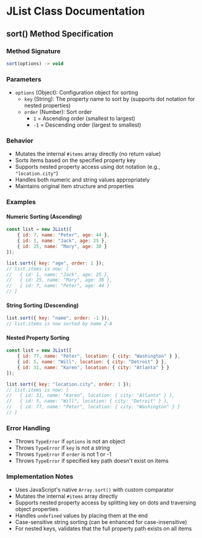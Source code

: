 # JList Class Documentation

## sort() Method Specification

### Method Signature
```javascript
sort(options) -> void
```

### Parameters
- `options` (Object): Configuration object for sorting
  - `key` (String): The property name to sort by (supports dot notation for nested properties)
  - `order` (Number): Sort order
    - `1` = Ascending order (smallest to largest)
    - `-1` = Descending order (largest to smallest)

### Behavior
- Mutates the internal `#items` array directly (no return value)
- Sorts items based on the specified property key
- Supports nested property access using dot notation (e.g., `"location.city"`)
- Handles both numeric and string values appropriately
- Maintains original item structure and properties

### Examples

#### Numeric Sorting (Ascending)
```javascript
const list = new JList([
    { id: 7, name: "Peter", age: 44 },
    { id: 1, name: "Jack", age: 25 },
    { id: 25, name: "Mary", age: 38 }
]);

list.sort({ key: "age", order: 1 });
// list.items is now: [
//   { id: 1, name: "Jack", age: 25 },
//   { id: 25, name: "Mary", age: 38 },
//   { id: 7, name: "Peter", age: 44 }
// ]
```

#### String Sorting (Descending)
```javascript
list.sort({ key: "name", order: -1 });
// list.items is now sorted by name Z-A
```

#### Nested Property Sorting
```javascript
const list = new JList([
    { id: 77, name: "Peter", location: { city: "Washington" } },
    { id: 5, name: "Will", location: { city: "Detroit" } },
    { id: 31, name: "Karen", location: { city: "Atlanta" } }
]);

list.sort({ key: "location.city", order: 1 });
// list.items is now: [
//   { id: 31, name: "Karen", location: { city: "Atlanta" } },
//   { id: 5, name: "Will", location: { city: "Detroit" } },
//   { id: 77, name: "Peter", location: { city: "Washington" } }
// ]
```

### Error Handling
- Throws `TypeError` if `options` is not an object
- Throws `TypeError` if `key` is not a string
- Throws `TypeError` if `order` is not 1 or -1
- Throws `TypeError` if specified key path doesn't exist on items

### Implementation Notes
- Uses JavaScript's native `Array.sort()` with custom comparator
- Mutates the internal `#items` array directly
- Supports nested property access by splitting key on dots and traversing object properties
- Handles `undefined` values by placing them at the end
- Case-sensitive string sorting (can be enhanced for case-insensitive)
- For nested keys, validates that the full property path exists on all items